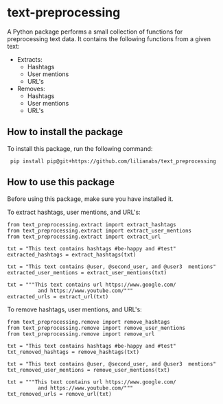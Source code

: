# text-preprocessing

A Python package performs a small collection of functions for preprocessing text data. It contains the following functions from a given text:

* Extracts:
  * Hashtags
  * User mentions
  * URL's
* Removes:
  * Hashtags
  * User mentions
  * URL's

## How to install the package

To install this package, run the following command:

```
 pip install pip@git+https://github.com/lilianabs/text_preprocessing
```

## How to use this package
Before using this package, make sure you have installed it.

To extract hashtags, user mentions, and URL's:

```
from text_preprocessing.extract import extract_hashtags
from text_preprocessing.extract import extract_user_mentions
from text_preprocessing.extract import extract_url

txt = "This text contains hashtags #be-happy and #test"
extracted_hashtags = extract_hashtags(txt)

txt = "This text contains @user, @second_user, and @user3  mentions"
extracted_user_mentions = extract_user_mentions(txt)

txt = """This text contains url https://www.google.com/ 
          and https://www.youtube.com/"""
extracted_urls = extract_url(txt)
```

To remove hashtags, user mentions, and URL's:

```
from text_preprocessing.remove import remove_hashtags
from text_preprocessing.remove import remove_user_mentions
from text_preprocessing.remove import remove_url

txt = "This text contains hashtags #be-happy and #test"
txt_removed_hashtags = remove_hashtags(txt)

txt = "This text contains @user, @second_user, and @user3  mentions"
txt_removed_user_mentions = remove_user_mentions(txt)

txt = """This text contains url https://www.google.com/ 
          and https://www.youtube.com/"""
txt_removed_urls = remove_url(txt)
```

